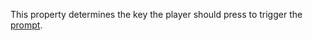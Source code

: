 This property determines the key the player should press to trigger the [prompt](https://developer.roblox.com/en-us/api-reference/class/ProximityPrompt).